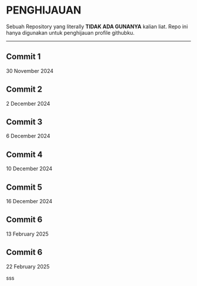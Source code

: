 # PENGHIJAUAN
Sebuah Repository yang literally **TIDAK ADA GUNANYA** kalian liat. Repo ini hanya digunakan untuk penghijauan profile githubku.

<hr>

## Commit 1
30 November 2024

## Commit 2
2 December 2024

## Commit 3
6 December 2024

## Commit 4
10 December 2024

## Commit 5
16 December 2024

## Commit 6
13 February 2025

## Commit 6
22 February 2025

sss
